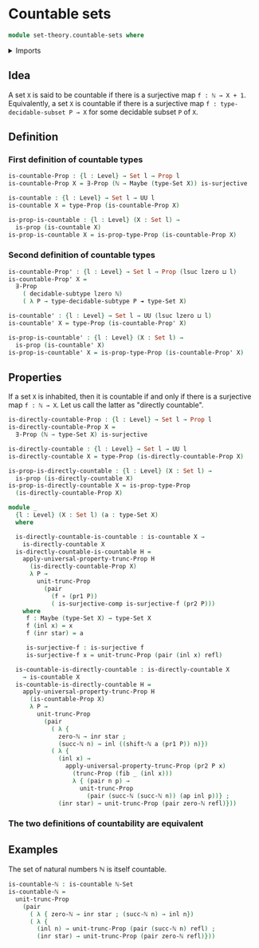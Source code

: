 # Countable sets

```agda
module set-theory.countable-sets where
```

<details><summary>Imports</summary>

```agda
open import elementary-number-theory.natural-numbers

open import foundation.decidable-subtypes
open import foundation.existential-quantification
open import foundation.maybe
open import foundation.propositional-truncations
open import foundation.propositions
open import foundation.sets
open import foundation.shifting-sequences
open import foundation.surjective-maps
open import foundation.unit-type
open import foundation.universe-levels

open import foundation-core.coproduct-types
open import foundation-core.dependent-pair-types
open import foundation-core.empty-types
open import foundation-core.fibers-of-maps
open import foundation-core.functions
open import foundation-core.identity-types
open import foundation-core.negation
```

</details>

## Idea

A set `X` is said to be countable if there is a surjective map `f : ℕ → X + 1`.
Equivalently, a set `X` is countable if there is a surjective map
`f : type-decidable-subset P → X` for some decidable subset `P` of `X`.

## Definition

### First definition of countable types

```agda
is-countable-Prop : {l : Level} → Set l → Prop l
is-countable-Prop X = ∃-Prop (ℕ → Maybe (type-Set X)) is-surjective

is-countable : {l : Level} → Set l → UU l
is-countable X = type-Prop (is-countable-Prop X)

is-prop-is-countable : {l : Level} (X : Set l) →
  is-prop (is-countable X)
is-prop-is-countable X = is-prop-type-Prop (is-countable-Prop X)
```

### Second definition of countable types

```agda
is-countable-Prop' : {l : Level} → Set l → Prop (lsuc lzero ⊔ l)
is-countable-Prop' X =
  ∃-Prop
    ( decidable-subtype lzero ℕ)
    ( λ P → type-decidable-subtype P ↠ type-Set X)

is-countable' : {l : Level} → Set l → UU (lsuc lzero ⊔ l)
is-countable' X = type-Prop (is-countable-Prop' X)

is-prop-is-countable' : {l : Level} (X : Set l) →
  is-prop (is-countable' X)
is-prop-is-countable' X = is-prop-type-Prop (is-countable-Prop' X)
```

## Properties

If a set `X` is inhabited, then it is countable if and only if there
is a surjective map `f : ℕ → X`. Let us call the latter as
"directly countable".

```agda
is-directly-countable-Prop : {l : Level} → Set l → Prop l
is-directly-countable-Prop X =
  ∃-Prop (ℕ → type-Set X) is-surjective

is-directly-countable : {l : Level} → Set l → UU l
is-directly-countable X = type-Prop (is-directly-countable-Prop X)

is-prop-is-directly-countable : {l : Level} (X : Set l) →
  is-prop (is-directly-countable X)
is-prop-is-directly-countable X = is-prop-type-Prop
  (is-directly-countable-Prop X)

module _
  {l : Level} (X : Set l) (a : type-Set X)
  where

  is-directly-countable-is-countable : is-countable X →
    is-directly-countable X
  is-directly-countable-is-countable H =
    apply-universal-property-trunc-Prop H
      (is-directly-countable-Prop X)
      λ P →
        unit-trunc-Prop
          (pair
            (f ∘ (pr1 P))
            ( is-surjective-comp is-surjective-f (pr2 P)))
    where
     f : Maybe (type-Set X) → type-Set X
     f (inl x) = x
     f (inr star) = a

     is-surjective-f : is-surjective f
     is-surjective-f x = unit-trunc-Prop (pair (inl x) refl)

  is-countable-is-directly-countable : is-directly-countable X
    → is-countable X
  is-countable-is-directly-countable H =
    apply-universal-property-trunc-Prop H
      (is-countable-Prop X)
      λ P →
        unit-trunc-Prop
          (pair
            ( λ {
              zero-ℕ → inr star ;
              (succ-ℕ n) → inl ((shift-ℕ a (pr1 P)) n)})
            ( λ {
              (inl x) →
                apply-universal-property-trunc-Prop (pr2 P x)
                  (trunc-Prop (fib _ (inl x)))
                  λ { (pair n p) →
                    unit-trunc-Prop
                      (pair (succ-ℕ (succ-ℕ n)) (ap inl p))} ;
              (inr star) → unit-trunc-Prop (pair zero-ℕ refl)}))
```

### The two definitions of countability are equivalent

## Examples

The set of natural numbers ℕ is itself countable.

```agda
is-countable-ℕ : is-countable ℕ-Set
is-countable-ℕ =
  unit-trunc-Prop
    (pair
      ( λ { zero-ℕ → inr star ; (succ-ℕ n) → inl n})
      ( λ {
        (inl n) → unit-trunc-Prop (pair (succ-ℕ n) refl) ;
        (inr star) → unit-trunc-Prop (pair zero-ℕ refl)}))

```
